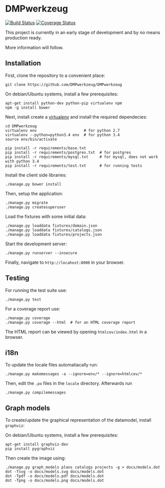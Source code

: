 DMPwerkzeug
===========

[![Build Status](https://travis-ci.org/DMPwerkzeug/DMPwerkzeug.svg?branch=master)](https://travis-ci.org/DMPwerkzeug/DMPwerkzeug)
[![Coverage Status](https://coveralls.io/repos/DMPwerkzeug/DMPwerkzeug/badge.svg?branch=master&service=github)](https://coveralls.io/github/DMPwerkzeug/DMPwerkzeug?branch=master)

This project is currently in an early stage of development and by no means production ready.

More information will follow.


Installation
------------

First, clone the repository to a convenient place:

```
git clone https://github.com/DMPwerkzeug/DMPwerkzeug
```

On debian/Ubuntu systems, install a few prerequisites:

```
apt-get install python-dev python-pip virtualenv npm
npm -g install bower
```

Next, install create a [virtualenv](https://virtualenv.readthedocs.org) and install the required dependecies:

```
cd DMPwerkzeug
virtualenv env                     # for python 2.7
virtualenv --python=python3.4 env  # for python 3.4
source env/bin/activate

pip install -r requirements/base.txt
pip install -r requirements/postgres.txt  # for postgres
pip install -r requirements/mysql.txt     # for mysql, does not work with python 3.4
pip install -r requirements/test.txt      # for running tests
```

Install the client side libraries:

```
./manage.py bower install
```

Then, setup the application:

```
./manage.py migrate
./manage.py createsuperuser
```

Load the fixtures with some initial data:

```
./manage.py loaddata fixtures/domain.json
./manage.py loaddata fixtures/catalogs.json
./manage.py loaddata fixtures/projects.json
```

Start the development server:

```
./manage.py runserver --insecure
```

Finally, navigate to `http://locahost:8000` in your browser.


Testing
-------

For running the test suite use:

```
./manage.py test
```

For a coverage report use:

```
./manage.py coverage
./manage.py coverage --html  # for an HTML coverage report
```

The HTML report can be viewed by opening `htmlcov/index.html` in a browser.


i18n
----

To update the locale files automatiacally run:

```
./manage.py makemessages -a --ignore=env/* --ignore=htmlcov/*
```

Then, edit the `.po` files in the `locale` directory. Afterwards run

```
./manage.py compilemessages
```

Graph models
------------

To create/update the graphical representation of the datamodel, install `graphviz`:

On debian/Ubuntu systems, install a few prerequisites:

```
apt-get install graphviz-dev
pip install pygraphviz
```

Then create the image using:

```
./manage.py graph_models plans catalogs projects -g > docs/models.dot
dot -Tsvg -o docs/models.svg docs/models.dot
dot -Tpdf -o docs/models.pdf docs/models.dot
dot -Tpng -o docs/models.png docs/models.dot
```
